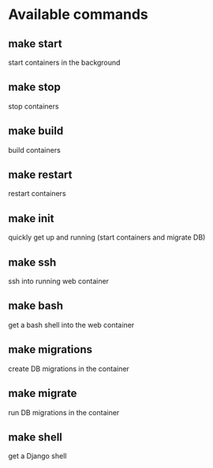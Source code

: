 # Available commands

## make start
start containers in the background

## make stop
stop containers

## make build
build containers

## make restart
restart containers

## make init
quickly get up and running (start containers and migrate DB)

## make ssh
ssh into running web container

## make bash
get a bash shell into the web container

## make migrations
create DB migrations in the container

## make migrate
run DB migrations in the container

## make shell
get a Django shell